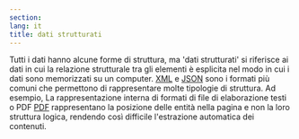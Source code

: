 ```yaml
---
section: 
lang: it 
title: dati strutturati
---
```


Tutti i dati hanno alcune forme di struttura, ma 'dati strutturati' si riferisce ai dati in cui la relazione strutturale tra gli elementi è esplicita nel modo in cui i dati sono memorizzati su un computer. [XML](/glossary/it/xml/) e [JSON](/glossary/it/json/) sono i formati più comuni che permettono di rappresentare molte tipologie di struttura.
Ad esempio, La rappresentazione interna di formati di file di elaborazione testi o PDF [PDF](/glossary/it/pdf/) rappresentano la posizione delle entità nella pagina e non la loro struttura logica, rendendo così difficile l'estrazione automatica dei contenuti.
